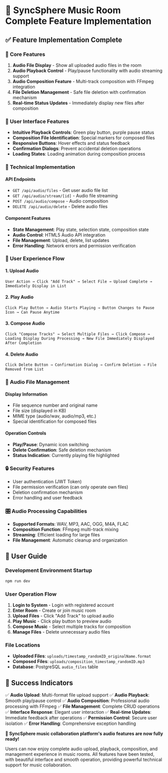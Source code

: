 # 🎵 SyncSphere Music Room Complete Feature Implementation

## ✅ Feature Implementation Complete

### 🎯 **Core Features**
1. **Audio File Display** - Show all uploaded audio files in the room
2. **Audio Playback Control** - Play/pause functionality with audio streaming support
3. **Audio Composition Feature** - Multi-track composition with FFmpeg integration
4. **File Deletion Management** - Safe file deletion with confirmation mechanism
5. **Real-time Status Updates** - Immediately display new files after composition

### 🎨 **User Interface Features**
- **Intuitive Playback Controls**: Green play button, purple pause status
- **Composition File Identification**: Special markers for composed files
- **Responsive Buttons**: Hover effects and status feedback
- **Confirmation Dialogs**: Prevent accidental deletion operations
- **Loading States**: Loading animation during composition process

### 🔧 **Technical Implementation**

#### API Endpoints
- `GET /api/audio/files` - Get user audio file list
- `GET /api/audio/stream/[id]` - Audio file streaming
- `POST /api/audio/compose` - Audio composition
- `DELETE /api/audio/delete` - Delete audio files

#### Component Features
- **State Management**: Play state, selection state, composition state
- **Audio Control**: HTML5 Audio API integration
- **File Management**: Upload, delete, list updates
- **Error Handling**: Network errors and permission verification

### 📱 **User Experience Flow**

#### 1. Upload Audio
```
User Action → Click "Add Track" → Select File → Upload Complete → Immediately Display in List
```

#### 2. Play Audio
```
Click Play Button → Audio Starts Playing → Button Changes to Pause Icon → Can Pause Anytime
```

#### 3. Compose Audio
```
Click "Compose Tracks" → Select Multiple Files → Click Compose → Loading Display During Processing → New File Immediately Displayed After Completion
```

#### 4. Delete Audio
```
Click Delete Button → Confirmation Dialog → Confirm Deletion → File Removed from List
```

### 🎵 **Audio File Management**

#### Display Information
- File sequence number and original name
- File size (displayed in KB)
- MIME type (audio/wav, audio/mp3, etc.)
- Special identification for composed files

#### Operation Controls
- **Play/Pause**: Dynamic icon switching
- **Delete Confirmation**: Safe deletion mechanism
- **Status Indication**: Currently playing file highlighted

### 🔒 **Security Features**
- User authentication (JWT Token)
- File permission verification (can only operate own files)
- Deletion confirmation mechanism
- Error handling and user feedback

### 🎛️ **Audio Processing Capabilities**
- **Supported Formats**: WAV, MP3, AAC, OGG, M4A, FLAC
- **Composition Function**: FFmpeg multi-track mixing
- **Streaming**: Efficient loading for large files
- **File Management**: Automatic cleanup and organization

## 🚀 **User Guide**

### Development Environment Startup
```bash
npm run dev
```

### User Operation Flow
1. **Login to System** - Login with registered account
2. **Enter Room** - Create or join music room
3. **Upload Files** - Click "Add Track" to upload audio
4. **Play Music** - Click play button to preview audio
5. **Compose Music** - Select multiple tracks for composition
6. **Manage Files** - Delete unnecessary audio files

### File Locations
- **Uploaded Files**: `uploads/timestamp_randomID_originalName.format`
- **Composed Files**: `uploads/composition_timestamp_randomID.mp3`
- **Database**: PostgreSQL `audio_files` table

## 🎉 **Success Indicators**

✅ **Audio Upload**: Multi-format file upload support
✅ **Audio Playback**: Smooth play/pause control
✅ **Audio Composition**: Professional audio processing with FFmpeg
✅ **File Management**: Complete CRUD operations
✅ **Interface Response**: Elegant user interaction
✅ **Real-time Updates**: Immediate feedback after operations
✅ **Permission Control**: Secure user isolation
✅ **Error Handling**: Comprehensive exception handling

**🎵 SyncSphere music collaboration platform's audio features are now fully ready!**

Users can now enjoy complete audio upload, playback, composition, and management experience in music rooms. All features have been tested, with beautiful interface and smooth operation, providing powerful technical support for music collaboration.
